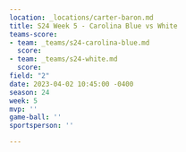 ```yaml
---
location: _locations/carter-baron.md
title: S24 Week 5 - Carolina Blue vs White
teams-score:
- team: _teams/s24-carolina-blue.md
  score: 
- team: _teams/s24-white.md
  score: 
field: "2"
date: 2023-04-02 10:45:00 -0400
season: 24
week: 5
mvp: ''
game-ball: ''
sportsperson: ''

---
```

